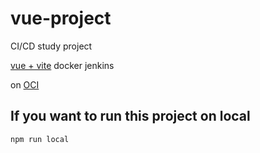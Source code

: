 # vue-project

CI/CD study project

[vue + vite](https://ko.vuejs.org/guide/quick-start.html#creating-a-vue-application)
docker
jenkins

on [OCI](https://www.oracle.com/kr/cloud/)

## If you want to run this project on local

```sh
npm run local
```